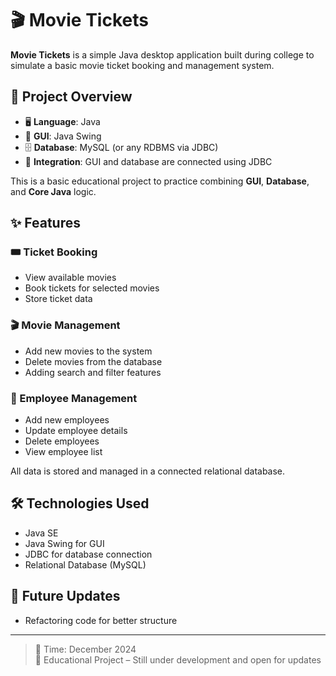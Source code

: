 # 🎬 Movie Tickets

**Movie Tickets** is a simple Java desktop application built during college to simulate a basic movie ticket booking and management system.

## 📌 Project Overview

- 🖥️ **Language**: Java  
- 🎨 **GUI**: Java Swing  
- 🗄️ **Database**: MySQL (or any RDBMS via JDBC)  
- 🔌 **Integration**: GUI and database are connected using JDBC

This is a basic educational project to practice combining **GUI**, **Database**, and **Core Java** logic.

## ✨ Features

### 🎟️ Ticket Booking

- View available movies
- Book tickets for selected movies
- Store ticket data

### 🎬 Movie Management

- Add new movies to the system
- Delete movies from the database
- Adding search and filter features

### 👤 Employee Management

- Add new employees
- Update employee details
- Delete employees
- View employee list

All data is stored and managed in a connected relational database.

## 🛠️ Technologies Used

- Java SE
- Java Swing for GUI
- JDBC for database connection
- Relational Database (MySQL)

## 🚀 Future Updates
- Refactoring code for better structure

---

> 📅 Time: December 2024  
> 🧪 Educational Project – Still under development and open for updates
